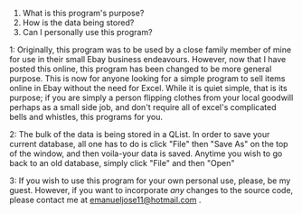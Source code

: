 1. What is this program's purpose?
2. How is the data being stored?
3. Can I personally use this program?

1: Originally, this program was to be used by a close family member of mine for use in their small
Ebay business endeavours. However, now that I have posted this online, this program has been changed to be more general purpose. 
This is now for anyone looking for a simple program to sell items online in Ebay without the need for Excel. 
While it is quiet simple, that is its purpose; if you are simply a person flipping clothes from your local goodwill perhaps as a small side job,
and don't require all of excel's complicated bells and whistles, this programs for you.

2: The bulk of the data is being stored in a QList. In order to save your current database, all one has to do is click "File" then "Save As"
on the top of the window, and then voila-your data is saved. Anytime you wish to go back to an old database, simply click "File" and then "Open"

3: If you wish to use this program for your own personal use, please, be my guest. However, if you want to incorporate *any* changes to the source code,
please contact me at emanueljose11@hotmail.com .